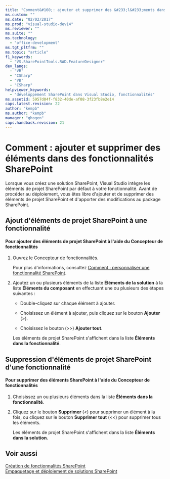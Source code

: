 ```yaml
---
title: "Comment&#160;: ajouter et supprimer des &#233;l&#233;ments dans des fonctionnalit&#233;s SharePoint"
ms.custom: ""
ms.date: "02/02/2017"
ms.prod: "visual-studio-dev14"
ms.reviewer: ""
ms.suite: ""
ms.technology: 
  - "office-development"
ms.tgt_pltfrm: ""
ms.topic: "article"
f1_keywords: 
  - "VS.SharePointTools.RAD.FeatureDesigner"
dev_langs: 
  - "VB"
  - "CSharp"
  - "VB"
  - "CSharp"
helpviewer_keywords: 
  - "développement SharePoint dans Visual Studio, fonctionnalités"
ms.assetid: 5957d04f-f832-40de-af08-3f23fb8e2e14
caps.latest.revision: 22
author: "kempb"
ms.author: "kempb"
manager: "ghogen"
caps.handback.revision: 21
---
```

# Comment&#160;: ajouter et supprimer des &#233;l&#233;ments dans des fonctionnalit&#233;s SharePoint
  Lorsque vous créez une solution SharePoint, Visual Studio intègre les éléments de projet SharePoint par défaut à votre fonctionnalité.  Avant de procéder au déploiement, vous êtes libre d'ajouter et de supprimer des éléments de projet SharePoint et d'apporter des modifications au package SharePoint.  
  
## Ajout d'éléments de projet SharePoint à une fonctionnalité  
  
#### Pour ajouter des éléments de projet SharePoint à l'aide du Concepteur de fonctionnalités  
  
1.  Ouvrez le Concepteur de fonctionnalités.  
  
     Pour plus d'informations, consultez [Comment : personnaliser une fonctionnalité SharePoint](../sharepoint/how-to-customize-a-sharepoint-feature.md).  
  
2.  Ajoutez un ou plusieurs éléments de la liste **Éléments de la solution** à la liste **Éléments du composant** en effectuant une ou plusieurs des étapes suivantes :  
  
    -   Double\-cliquez sur chaque élément à ajouter.  
  
    -   Choisissez un élément à ajouter, puis cliquez sur le bouton **Ajouter** \(\>\).  
  
    -   Choisissez le bouton \(\>\>\) **Ajouter tout**.  
  
     Les éléments de projet SharePoint s'affichent dans la liste **Éléments dans la fonctionnalité**.  
  
## Suppression d'éléments de projet SharePoint d'une fonctionnalité  
  
#### Pour supprimer des éléments SharePoint à l'aide du Concepteur de fonctionnalités  
  
1.  Choisissez un ou plusieurs éléments dans la liste **Éléments dans la fonctionnalité**.  
  
2.  Cliquez sur le bouton **Supprimer** \(\<\) pour supprimer un élément à la fois, ou cliquez sur le bouton **Supprimer tout** \(\<\<\) pour supprimer tous les éléments.  
  
     Les éléments de projet SharePoint s'affichent dans la liste **Éléments dans la solution**.  
  
## Voir aussi  
 [Création de fonctionnalités SharePoint](../sharepoint/creating-sharepoint-features.md)   
 [Empaquetage et déploiement de solutions SharePoint](../sharepoint/packaging-and-deploying-sharepoint-solutions.md)  
  
  